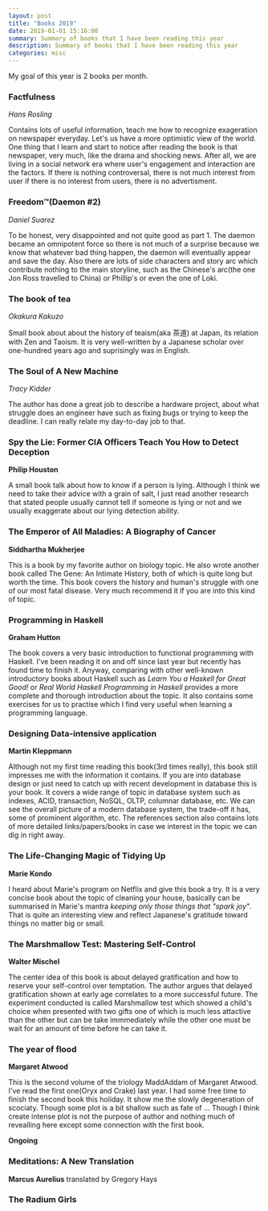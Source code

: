 ```yaml
---
layout: post
title: "Books 2019"
date: 2019-01-01 15:16:00
summary: Summary of books that I have been reading this year
description: Summary of books that I have been reading this year
categories: misc
---
```


My goal of this year is 2 books per month.

### Factfulness
*Hans Rosling*

Contains lots of useful information, teach me how to recognize exageration on newspaper everyday. 
Let's us have a more optimistic view of the world. 
One thing that I learn and start to notice after reading the book is that newspaper, very much, like the drama and shocking news. 
After all, we are living in a social network era where user's engagement and interaction are the factors. 
If there is nothing controversal, there is not much interest from user if there is no interest from users, there is no advertisment.

### Freedom™(Daemon #2)
*Daniel Suarez*

To be honest, very disappointed and not quite good as part 1. 
The daemon became an omnipotent force so there is not much of a surprise because we know that whatever bad thing happen, the daemon will eventually appear and save the day. 
Also there are lots of side characters and story arc which contribute nothing to the main storyline, such as the Chinese's arc(the one Jon Ross travelled to China) or Phillip's or even the one of Loki.

### The book of tea
*Okakura Kakuzo*

Small book about about the history of teaism(aka 茶道) at Japan, its relation with Zen and Taoism.
It is very well-written by a Japanese scholar over one-hundred years ago and suprisingly was in English.

### The Soul of A New Machine
*Tracy Kidder*

The author has done a great job to describe a hardware project, about what struggle does an engineer have such as fixing bugs or trying to keep the deadline.
I can really relate my day-to-day job to that.

### Spy the Lie: Former CIA Officers Teach You How to Detect Deception
**Philip Houston**

A small book talk about how to know if a person is lying. Although I think we need to take their advice with a grain of salt, I just read another research that stated people usually cannot tell if someone is lying or not and we usually exaggerate about our lying detection ability.

### The Emperor of All Maladies: A Biography of Cancer
**Siddhartha Mukherjee**

This is a book by my favorite author on biology topic. He also wrote another book called The Gene: An Intimate History, both of which is quite long but worth the time. This book covers the history and human's struggle with one of our most fatal disease. Very much recommend it if you are into this kind of topic.

### Programming in Haskell
**Graham Hutton**

The book covers a very basic introduction to functional programming with Haskell. I've been reading it on and off since last year but recently has found time to finish it.
Anyway, comparing with other well-known introductory books about Haskell such as *Learn You a Haskell for Great Good!* or *Real World Haskell* *Programming in Haskell* provides a more complete and thorough introduction about the topic. It also contains some exercises for us to practise which I find very useful when learning a programming language.

### Designing Data-intensive application
**Martin Kleppmann**

Although not my first time reading this book(3rd times really), this book still impresses me with the information it contains. If you are into database design or just need to catch up with recent development in database this is your book. It covers a wide range of topic in database system such as indexes, ACID, transaction, NoSQL, OLTP, columnar database, etc. We can see the overall picture of a modern database system, the trade-off it has, some of prominent algorithm, etc. The references section also contains lots of more detailed links/papers/books in case we interest in the topic we can dig in right away.

### The Life-Changing Magic of Tidying Up
**Marie Kondo**

I heard about Marie's program on Netflix and give this book a try. It is a very concise book about the topic of cleaning your house, basically can be summarised in Marie's mantra *keeping only those things that "spark joy"*. That is quite an interesting view and reflect Japanese's gratitude toward things no matter big or small.

### The Marshmallow Test: Mastering Self-Control
**Walter Mischel**

The center idea of this book is about delayed gratification and how to reserve your self-control over temptation. The author argues that delayed gratification shown at early age correlates to a more successful future. The experiment conducted is called Marshmallow test which showed a child's choice when presented with two gifts one of which is much less attactive than the other but can be take immmediately while the other one must be wait for an amount of time before he can take it.

### The year of flood
**Margaret Atwood**

This is the second volume of the triology MaddAddam of Margaret Atwood. I've read the first one(Oryx and Crake) last year. I had some free time to finish the second book this holiday. It show me the slowly degeneration of scociaty. Though some plot is a bit shallow such as fate of ... Though I think create intense plot is not the purpose of author and nothing much of revealling here except some connection with the first book.

__Ongoing__

### Meditations: A New Translation
**Marcus Aurelius** translated by Gregory Hays

### The Radium Girls
